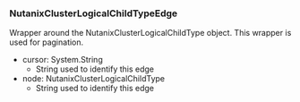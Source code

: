 ### NutanixClusterLogicalChildTypeEdge
Wrapper around the NutanixClusterLogicalChildType object. This wrapper is used for pagination.

- cursor: System.String
  - String used to identify this edge
- node: NutanixClusterLogicalChildType
  - String used to identify this edge
